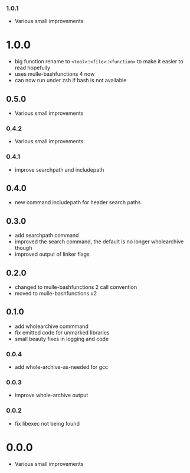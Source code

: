 ### 1.0.1

* Various small improvements

# 1.0.0

* big function rename to `<tool>`::`<file>`::`<function>` to make it easier to read hopefully
* uses mulle-bashfunctions 4 now
* can now run under zsh if bash is not available


## 0.5.0

* Various small improvements


### 0.4.2

* Various small improvements

### 0.4.1

* improve searchpath and includepath

## 0.4.0

* new command includepath for header search paths


## 0.3.0

* add searchpath command
* improved the search command, the default is no longer wholearchive though
* improved output of linker flags


## 0.2.0

* changed to mulle-bashfunctions 2 call convention
* moved to mulle-bashfunctions v2


## 0.1.0

* add wholearchive commmand
* fix emitted code for unmarked libraries
* small beauty fixes in logging and code


### 0.0.4

* add whole-archive-as-needed for gcc

### 0.0.3

* improve whole-archive output

### 0.0.2

* fix libexec not being found

# 0.0.0

* Various small improvements
